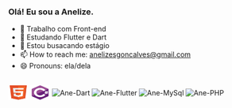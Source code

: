 ### Olá! Eu sou a Anelize.

- 🔭 Trabalho com Front-end
- 🌱 Estudando Flutter e Dart
- 🤔 Estou busacando estágio
- 📫 How to reach me: anelizesgoncalves@gmail.com
- 😄 Pronouns: ela/dela



<div style="display: inline_block"><br>
  <img align="center" alt="Ane-Js" height="30" width="40" src="https://raw.githubusercontent.com/devicons/devicon/master/icons/html5/html5-original.svg">
  <img align="center" alt="Ane-CSS" height="30" width="40" src="https://raw.githubusercontent.com/devicons/devicon/master/icons/csharp/csharp-original.svg">
  <img align="center" alt="Ane-Dart" height="30" widht="40"
src="https://cdn.jsdelivr.net/gh/devicons/devicon/icons/dart/dart-original-wordmark.svg" />
  <img align="center" alt="Ane-Flutter" height="30" widht="40"
src="https://cdn.jsdelivr.net/gh/devicons/devicon/icons/html5/html5-original.svg" />
  <img align="center" alt="Ane-MySql" height="30" widht="40"
src="https://cdn.jsdelivr.net/gh/devicons/devicon/icons/mysql/mysql-original.svg" />
  <img align="center" alt="Ane-PHP" height="30" widht="40"
src="https://cdn.jsdelivr.net/gh/devicons/devicon/icons/php/php-original.svg" />
          
          
          
          
          
          
          
          
</div>

